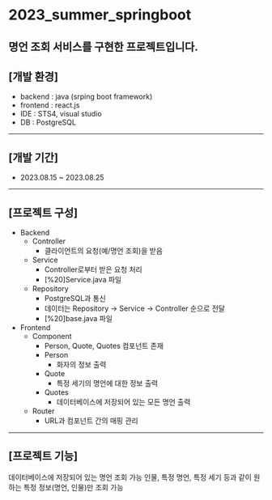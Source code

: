 # 2023_summer_springboot
명언 조회 서비스를 구현한 프로젝트입니다.
---------------
## [개발 환경]
- backend : java (srping boot framework)
- frontend : react.js
- IDE : STS4, visual studio
- DB : PostgreSQL
---------------
## [개발 기간]
- 2023.08.15 ~ 2023.08.25
---------------
## [프로젝트 구성]
+ Backend
    + Controller
        + 클라이언트의 요청(예/명언 조회)을 받음
    + Service
        + Controller로부터 받은 요청 처리
        + [%20]Service.java 파일
    + Repository
        + PostgreSQL과 통신
        + 데이터는 Repository -> Service -> Controller 순으로 전달
        + [%20]base.java 파일
+ Frontend
    + Component
        + Person, Quote, Quotes 컴포넌트 존재
        + Person
            + 화자의 정보 출력
        + Quote
            + 특정 세기의 명언에 대한 정보 출력
        + Quotes
            + 데이터베이스에 저장되어 있는 모든 명언 출력
    + Router
        + URL과 컴포넌트 간의 매핑 관리
---------------
## [프로젝트 기능]
데이터베이스에 저장되어 있는 명언 조회 가능
인물, 특정 명언, 특정 세기 등과 같이 원하는 특정 정보(명언, 인물)만 조회 가능
